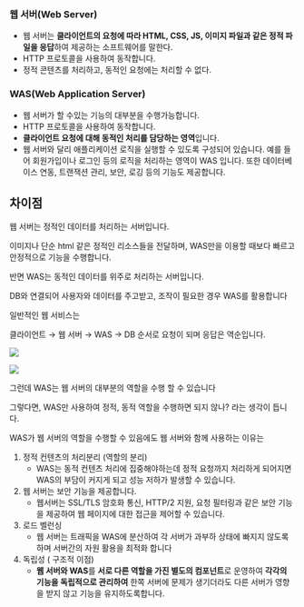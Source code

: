 ### 웹 서버(Web Server)

- 웹 서버는 **클라이언트의 요청에 따라 HTML, CSS, JS, 이미지 파일과 같은 정적 파일을 응답**하여 제공하는 소프트웨어를 말한다.
- HTTP 프로토콜을 사용하여 동작합니다.
- 정적 콘텐츠를 처리하고, 동적인 요청에는 처리할 수 없다.

### WAS(Web Application Server)

- 웹 서버가 할 수있는 기능의 대부분을 수행가능합니다.
- HTTP 프로토콜을 사용하여 동작합니다.
- **클라이언트 요청에 대해 동적인 처리를 담당하는 영역**입니다.
- 웹 서버와 달리 애플리케이션 로직을 실행할 수 있도록 구성되어 있습니다. 예를 들어 회원가입이나 로그인 등의 로직을 처리하는 영역이 WAS 입니다. 또한 데이터베이스 연동, 트랜잭션 관리, 보안, 로깅 등의 기능도 제공합니다.

## 차이점

웹 서버는 정적인 데이터를 처리하는 서버입니다. 

이미지나 단순 html 같은 정적인 리소스들을 전달하며, WAS만을 이용할 때보다 빠르고 안정적으로 기능을 수행합니다. 

반면 WAS는 동적인 데이터를 위주로 처리하는 서버입니다.

 DB와 연결되어 사용자와 데이터를 주고받고, 조작이 필요한 경우 WAS를 활용합니다

일반적인 웹 서비스는 

클라이언트  → 웹 서버 → WAS → DB 순서로 요청이 되며 응답은 역순입니다.

![](https://postfiles.pstatic.net/MjAyMzAyMjZfMTA0/MDAxNjc3MzgwMDgwNTMy.UrHitR6JiastCmVc4xVzi14AnyPQoHYNKlbbsYwbfkUg.Pqj_hBd_e7otK-B7u3QYo98PyLA4xIrS-zoHzrhZfckg.PNG.gi_balja/fffff.png?type=w966)

![](https://yozm.wishket.com/media/news/1780/image009.png)

그런데 WAS는 웹 서버의 대부분의 역할을 수행 할 수 있습니다

그렇다면,  WAS만 사용하여 정적, 동적 역할을 수행하면 되지 않나? 라는 생각이 듭니다.

WAS가 웹 서버의 역할을 수행할 수 있음에도 웹 서버와 함께 사용하는 이유는 

1. 정적 컨텐츠의 처리분리 (역할의 분리)
    - WAS는 동적 컨텐츠 처리에 집중해야하는데  정적 요청까지 처리하게 되어지면 WAS의 부담이 커지게 되고 성능 저하가 발생할 수 있습니다.
2. 웹 서버는 보안 기능을 제공합니다.
    - 웹서버는 SSL/TLS 암호화 통신, HTTP/2 지원, 요청 필터링과 같은 보안 기능을 제공하여 웹 페이지에 대한 접근을 제어할 수 있습니다.
3. 로드 벨런싱
    - 웹 서버는 트래픽을 WAS에 분산하여 각 서버가 과부하 상태에 빠지지 않도록 하며 서버간의 자원 활용을 최적화 합니다
4. 독립성 ( 구조적 이점)
    - **웹 서버와 WAS**를 **서로 다른 역할을 가진 별도의 컴포넌트**로 운영하여 **각각의 기능을 독립적으로 관리하여**  한쪽 서버에 문제가 생기더라도 다른 서버가 영향을 받지 않고 기능을 유지하도록합니다.
